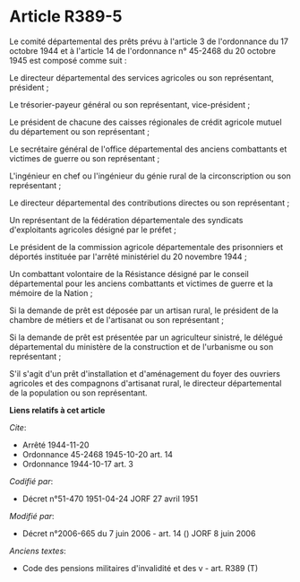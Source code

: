 # Article R389-5

Le comité départemental des prêts prévu à l'article 3 de l'ordonnance du 17 octobre 1944 et à l'article 14 de l'ordonnance n°
45-2468 du 20 octobre 1945 est composé comme suit :

Le directeur départemental des services agricoles ou son représentant, président ;

Le trésorier-payeur général ou son représentant, vice-président ;

Le président de chacune des caisses régionales de crédit agricole mutuel du département ou son représentant ;

Le secrétaire général de l'office départemental des anciens combattants et victimes de guerre ou son représentant ;

L'ingénieur en chef ou l'ingénieur du génie rural de la circonscription ou son représentant ;

Le directeur départemental des contributions directes ou son représentant ;

Un représentant de la fédération départementale des syndicats d'exploitants agricoles désigné par le préfet ;

Le président de la commission agricole départementale des prisonniers et déportés instituée par l'arrêté ministériel du 20
novembre 1944 ;

Un combattant volontaire de la Résistance désigné par le conseil départemental pour les anciens combattants et victimes de
guerre et la mémoire de la Nation ;

Si la demande de prêt est déposée par un artisan rural, le président de la chambre de métiers et de l'artisanat ou son
représentant ;

Si la demande de prêt est présentée par un agriculteur sinistré, le délégué départemental du ministère de la construction et
de l'urbanisme ou son représentant ;

S'il s'agit d'un prêt d'installation et d'aménagement du foyer des ouvriers agricoles et des compagnons d'artisanat rural, le
directeur départemental de la population ou son représentant.

**Liens relatifs à cet article**

_Cite_:

  - Arrêté 1944-11-20
  - Ordonnance 45-2468 1945-10-20 art. 14
  - Ordonnance 1944-10-17 art. 3

_Codifié par_:

  - Décret n°51-470 1951-04-24 JORF 27 avril 1951

_Modifié par_:

  - Décret n°2006-665 du 7 juin 2006 - art. 14 () JORF 8 juin 2006

_Anciens textes_:

  - Code des pensions militaires d'invalidité et des v - art. R389 (T)
